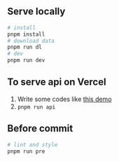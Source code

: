 ## Serve locally

```sh
# install
pnpm install
# download data
pnpm run dl
# dev
pnpm run dev
```

## To serve api on Vercel

1. Write some codes like [this demo](./src/api/demo.ts)
2. `pnpm run api`

## Before commit

```sh
# lint and style
pnpm run pre
```
